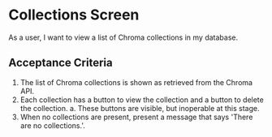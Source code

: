 # Collections Screen

As a user, I want to view a list of Chroma collections in my database.

## Acceptance Criteria

1. The list of Chroma collections is shown as retrieved from the Chroma API.
2. Each collection has a button to view the collection and a button to delete the collection.
  a. These buttons are visible, but inoperable at this stage.
3. When no collections are present, present a message that says 'There are no collections.'.
